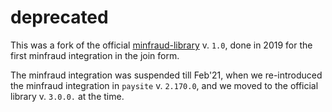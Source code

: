 # deprecated

This was a fork of the official [minfraud-library](https://github.com/maxmind/minfraud-api-node) v. `1.0`, done in 2019 for the first minfraud integration in the join form.

The minfraud integration was suspended till Feb'21, when we re-introduced the minfraud integration in `paysite` v. `2.170.0`, and we moved to the official library v. `3.0.0.` at the time.
